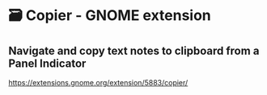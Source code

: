 # 🗃️ Copier - GNOME extension

## Navigate and copy text notes to clipboard from a Panel Indicator

https://extensions.gnome.org/extension/5883/copier/